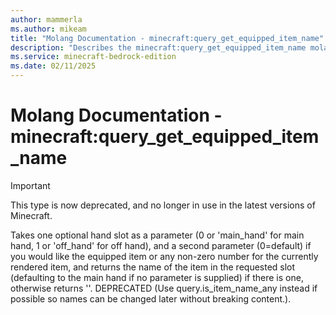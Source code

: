 ```yaml
---
author: mammerla
ms.author: mikeam
title: "Molang Documentation - minecraft:query_get_equipped_item_name"
description: "Describes the minecraft:query_get_equipped_item_name molang"
ms.service: minecraft-bedrock-edition
ms.date: 02/11/2025 
---
```


# Molang Documentation - minecraft:query_get_equipped_item_name

> [!IMPORTANT]
> This type is now deprecated, and no longer in use in the latest versions of Minecraft.

Takes one optional hand slot as a parameter (0 or 'main_hand' for main hand, 1 or 'off_hand' for off hand), and a second parameter (0=default) if you would like the equipped item or any non-zero number for the currently rendered item, and returns the name of the item in the requested slot (defaulting to the main hand if no parameter is supplied) if there is one, otherwise returns ''. DEPRECATED (Use query.is_item_name_any instead if possible so names can be changed later without breaking content.).
